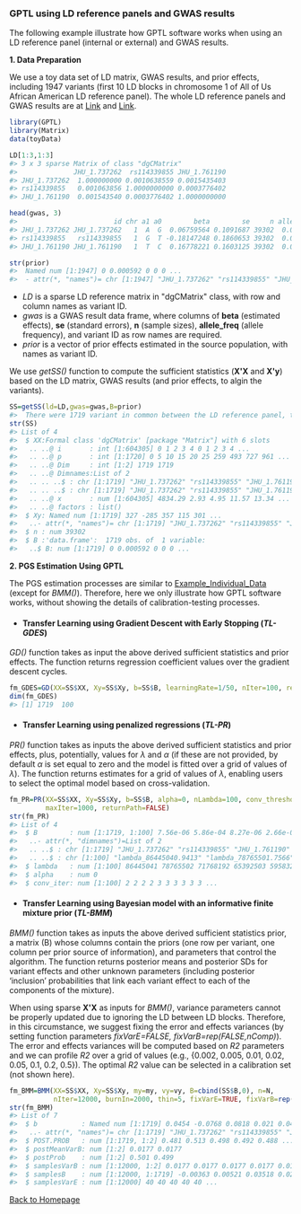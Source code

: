 ### GPTL using LD reference panels and GWAS results

The following example illustrate how GPTL software works when using an LD reference panel (internal or external) and GWAS results.

**1. Data Preparation**

We use a toy data set of LD matrix, GWAS results, and prior effects, including 1947 variants (first 10 LD blocks in chromosome 1 of All of Us African American LD reference panel). The whole LD reference panels and GWAS results are at [Link](https://doi.org/10.5281/zenodo.16923734) and [Link](https://doi.org/10.5281/zenodo.17087604).

```R
library(GPTL)
library(Matrix)
data(toyData)

LD[1:3,1:3]
#> 3 x 3 sparse Matrix of class "dgCMatrix"
#>              JHU_1.737262  rs114339855 JHU_1.761190
#> JHU_1.737262  1.000000000 0.0010638559 0.0015435403
#> rs114339855   0.001063856 1.0000000000 0.0003776402
#> JHU_1.761190  0.001543540 0.0003776402 1.0000000000

head(gwas, 3)
#>                        id chr a1 a0        beta        se     n allele_freq
#> JHU_1.737262 JHU_1.737262   1  A  G  0.06759564 0.1091687 39302  0.06583625
#> rs114339855   rs114339855   1  G  T -0.18147248 0.1860653 39302  0.02037881
#> JHU_1.761190 JHU_1.761190   1  T  C  0.16778221 0.1603125 39302  0.02787886

str(prior)
#>  Named num [1:1947] 0 0.000592 0 0 0 ...
#>  - attr(*, "names")= chr [1:1947] "JHU_1.737262" "rs114339855" "JHU_1.761190" "JHU_1.761763" ...
```

- *LD* is a sparse LD reference matrix in "dgCMatrix" class, with row and column names as variant ID.
- *gwas* is a GWAS result data frame, where columns of **beta** (estimated effects), **se** (standard errors), **n** (sample sizes), **allele_freq** (allele frequency), and variant ID as row names are required.
- *prior* is a vector of prior effects estimated in the source population, with names as variant ID.

We use *getSS()* function to compute the sufficient statistics (**X'X** and **X'y**) based on the LD matrix, GWAS results (and prior effects, to algin the variants).

```R
SS=getSS(ld=LD,gwas=gwas,B=prior)
#>  There were 1719 variant in common between the LD reference panel, the GWAS and the prior.
str(SS)
#> List of 4
#>  $ XX:Formal class 'dgCMatrix' [package "Matrix"] with 6 slots
#>   .. ..@ i       : int [1:604305] 0 1 2 3 4 0 1 2 3 4 ...
#>   .. ..@ p       : int [1:1720] 0 5 10 15 20 25 259 493 727 961 ...
#>   .. ..@ Dim     : int [1:2] 1719 1719
#>   .. ..@ Dimnames:List of 2
#>   .. .. ..$ : chr [1:1719] "JHU_1.737262" "rs114339855" "JHU_1.761190" "JHU_1.761763" ...
#>   .. .. ..$ : chr [1:1719] "JHU_1.737262" "rs114339855" "JHU_1.761190" "JHU_1.761763" ...
#>   .. ..@ x       : num [1:604305] 4834.29 2.93 4.95 11.57 13.34 ...
#>   .. ..@ factors : list()
#>  $ Xy: Named num [1:1719] 327 -285 357 115 301 ...
#>   ..- attr(*, "names")= chr [1:1719] "JHU_1.737262" "rs114339855" "JHU_1.761190" "JHU_1.761763" ...
#>  $ n : num 39302
#>  $ B :'data.frame':	1719 obs. of  1 variable:
#>   ..$ B: num [1:1719] 0 0.000592 0 0 0 ...
```

**2. PGS Estimation Using GPTL**

The PGS estimation processes are similar to [Example_Individual_Data](https://github.com/QuantGen/GPTL/blob/main/man/Example_Individual_Data.md) (except for *BMM()*). Therefore, here we only illustrate how GPTL software works, without showing the details of calibration-testing processes.

- #### Transfer Learning using Gradient Descent with Early Stopping (*TL-GDES*)

*GD()* function takes as input the above derived sufficient statistics and prior effects. The function returns regression coefficient values over the gradient descent cycles.

```R
fm_GDES=GD(XX=SS$XX, Xy=SS$Xy, b=SS$B, learningRate=1/50, nIter=100, returnPath=T)
dim(fm_GDES)
#> [1] 1719  100
```

- #### Transfer Learning using penalized regressions (*TL-PR*)

*PR()* function takes as inputs the above derived sufficient statistics and prior effects, plus, potentially, values for $\lambda$ and $\alpha$ (if these are not provided, by default $\alpha$ is set equal to zero and the model is fitted over a grid of values of $\lambda$). The function returns estimates for a grid of values of $\lambda$, enabling users to select the optimal model based on cross-validation.

```R
fm_PR=PR(XX=SS$XX, Xy=SS$Xy, b=SS$B, alpha=0, nLambda=100, conv_threshold=1e-4,
         maxIter=1000, returnPath=FALSE)
str(fm_PR)
#> List of 4
#>  $ B        : num [1:1719, 1:100] 7.56e-06 5.86e-04 8.27e-06 2.66e-06 6.96e-06 ...
#>   ..- attr(*, "dimnames")=List of 2
#>   .. ..$ : chr [1:1719] "JHU_1.737262" "rs114339855" "JHU_1.761190" "JHU_1.761763" ...
#>   .. ..$ : chr [1:100] "lambda_86445040.9413" "lambda_78765501.7566" "lambda_71768191.6674" "lambda_65392503.3211" ...
#>  $ lambda   : num [1:100] 86445041 78765502 71768192 65392503 59583214 ...
#>  $ alpha    : num 0
#>  $ conv_iter: num [1:100] 2 2 2 2 3 3 3 3 3 3 ...
```

- #### Transfer Learning using Bayesian model with an informative finite mixture prior (*TL-BMM*)

*BMM()* function takes as inputs the above derived sufficient statistics prior, a matrix (B) whose columns contain the priors (one row per variant, one column per prior source of information), and parameters that control the algorithm. The function returns posterior means and posterior SDs for variant effects and other unknown parameters (including posterior ‘inclusion’ probabilities that link each variant effect to each of the components of the mixture).

When using sparse **X'X** as inputs for *BMM()*, variance parameters cannot be properly updated due to ignoring the LD between LD blocks. Therefore, in this circumstance, we suggest fixing the error and effects variances (by setting function parameters *fixVarE=FALSE, fixVarB=rep(FALSE,nComp)*). The error and effects variances will be computed based on *R2* parameters and we can profile *R2* over a grid of values (e.g., {0.002, 0.005, 0.01, 0.02, 0.05, 0.1, 0.2, 0.5}). The optimal *R2* value can be selected in a calibration set (not shown here).

```R
fm_BMM=BMM(XX=SS$XX, Xy=SS$Xy, my=my, vy=vy, B=cbind(SS$B,0), n=N,
           nIter=12000, burnIn=2000, thin=5, fixVarE=TRUE, fixVarB=rep(TRUE,2), verbose=FALSE)
str(fm_BMM)
#> List of 7
#>  $ b           : Named num [1:1719] 0.0454 -0.0768 0.0818 0.021 0.041 ...
#>   ..- attr(*, "names")= chr [1:1719] "JHU_1.737262" "rs114339855" "JHU_1.761190" "JHU_1.761763" ...
#>  $ POST.PROB   : num [1:1719, 1:2] 0.481 0.513 0.498 0.492 0.488 ...
#>  $ postMeanVarB: num [1:2] 0.0177 0.0177
#>  $ postProb    : num [1:2] 0.501 0.499
#>  $ samplesVarB : num [1:12000, 1:2] 0.0177 0.0177 0.0177 0.0177 0.0177 ...
#>  $ samplesB    : num [1:12000, 1:1719] -0.00363 0.00521 0.03518 0.02083 0.15977 ...
#>  $ samplesVarE : num [1:12000] 40 40 40 40 40 ...
```

[Back to Homepage](https://github.com/QuantGen/GPTL/blob/main/README.md)


